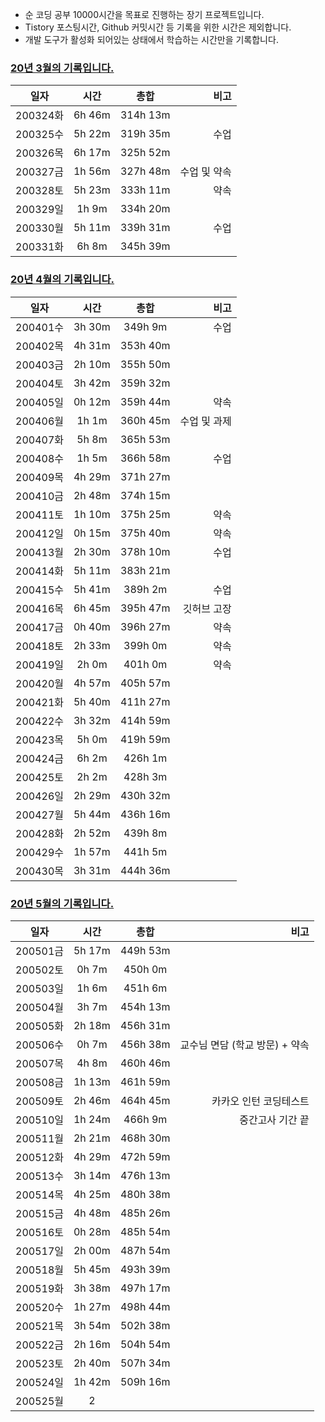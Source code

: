 - 순 코딩 공부 10000시간을 목표로 진행하는 장기 프로젝트입니다.
- Tistory 포스팅시간, Github 커밋시간 등 기록을 위한 시간은 제외합니다.
- 개발 도구가 활성화 되어있는 상태에서 학습하는 시간만을 기록합니다. 

### [20년 3월의 기록입니다.](https://github.com/linear14/My-Info/blob/master/docs/daily/2003xx.md) 
일자 | 시간 | 총합 | 비고
---|:---:|:---:|---:|
200324화 | 6h 46m | 314h 13m | |
200325수 | 5h 22m | 319h 35m | 수업 |
200326목 | 6h 17m | 325h 52m | |
200327금 | 1h 56m | 327h 48m | 수업 및 약속 |
200328토 | 5h 23m | 333h 11m | 약속 |
200329일 | 1h 9m | 334h 20m | |
200330월 | 5h 11m | 339h 31m | 수업 |
200331화 | 6h 8m | 345h 39m | | 

### [20년 4월의 기록입니다.](https://github.com/linear14/My-Info/blob/master/docs/daily/2004xx.md)
일자 | 시간 | 총합 | 비고
---|:---:|:---:|---:|
200401수 | 3h 30m | 349h 9m | 수업 |
200402목 | 4h 31m | 353h 40m | | 
200403금 | 2h 10m | 355h 50m | | 
200404토 | 3h 42m | 359h 32m | | 
200405일 | 0h 12m | 359h 44m | 약속 | 
200406월 | 1h 1m | 360h 45m | 수업 및 과제 |
200407화 | 5h 8m | 365h 53m | |
200408수 | 1h 5m | 366h 58m | 수업 | 
200409목 | 4h 29m | 371h 27m | |
200410금 | 2h 48m | 374h 15m | |
200411토 | 1h 10m | 375h 25m | 약속 |
200412일 | 0h 15m | 375h 40m | 약속 | 
200413월 | 2h 30m | 378h 10m | 수업 | 
200414화 | 5h 11m | 383h 21m | |
200415수 | 5h 41m | 389h 2m | 수업 |
200416목 | 6h 45m | 395h 47m | 깃허브 고장 |
200417금 | 0h 40m | 396h 27m | 약속 |
200418토 | 2h 33m | 399h 0m | 약속 | 
200419일 | 2h 0m | 401h 0m | 약속 | 
200420월 | 4h 57m | 405h 57m | | 
200421화 | 5h 40m | 411h 27m | | 
200422수 | 3h 32m | 414h 59m | | 
200423목 | 5h 0m | 419h 59m | | 
200424금 | 6h 2m | 426h 1m | | 
200425토 | 2h 2m | 428h 3m | | 
200426일 | 2h 29m | 430h 32m | | 
200427월 | 5h 44m | 436h 16m | | 
200428화 | 2h 52m | 439h 8m | |
200429수 | 1h 57m | 441h 5m | |
200430목 | 3h 31m | 444h 36m | |

### [20년 5월의 기록입니다.](https://github.com/linear14/My-Info/blob/master/docs/daily/2005xx.md)
일자 | 시간 | 총합 | 비고
---|:---:|:---:|---:|
200501금 | 5h 17m | 449h 53m | | 
200502토 | 0h 7m | 450h 0m | |
200503일 | 1h 6m | 451h 6m | | 
200504월 | 3h 7m | 454h 13m | |  
200505화 | 2h 18m | 456h 31m | | 
200506수 | 0h 7m | 456h 38m | 교수님 면담 (학교 방문) + 약속 | 
200507목 | 4h 8m | 460h 46m | | 
200508금 | 1h 13m | 461h 59m | | 
200509토 | 2h 46m | 464h 45m | 카카오 인턴 코딩테스트 | 
200510일 | 1h 24m | 466h 9m | 중간고사 기간 끝 | 
200511월 | 2h 21m | 468h 30m | | 
200512화 | 4h 29m | 472h 59m | | 
200513수 | 3h 14m | 476h 13m | | 
200514목 | 4h 25m | 480h 38m | | 
200515금 | 4h 48m | 485h 26m | | 
200516토 | 0h 28m | 485h 54m | | 
200517일 | 2h 00m | 487h 54m | | 
200518월 | 5h 45m | 493h 39m | | 
200519화 | 3h 38m | 497h 17m | | 
200520수 | 1h 27m | 498h 44m | | 
200521목 | 3h 54m | 502h 38m | | 
200522금 | 2h 16m | 504h 54m | | 
200523토 | 2h 40m | 507h 34m | | 
200524일 | 1h 42m | 509h 16m | | 
200525월 | 2

